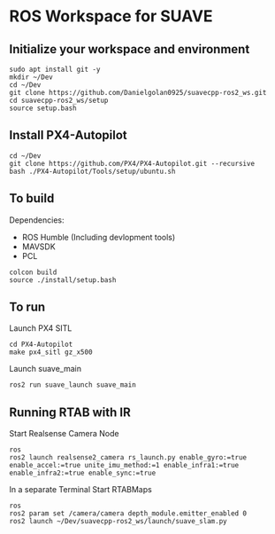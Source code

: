 # ROS Workspace for SUAVE

## Initialize your workspace and environment
```
sudo apt install git -y
mkdir ~/Dev
cd ~/Dev
git clone https://github.com/Danielgolan0925/suavecpp-ros2_ws.git
cd suavecpp-ros2_ws/setup
source setup.bash
```

## Install PX4-Autopilot
```
cd ~/Dev
git clone https://github.com/PX4/PX4-Autopilot.git --recursive
bash ./PX4-Autopilot/Tools/setup/ubuntu.sh
```

## To build
Dependencies:
- ROS Humble (Including devlopment tools)
- MAVSDK
- PCL

```
colcon build
source ./install/setup.bash
```

## To run
Launch PX4 SITL
```
cd PX4-Autopilot
make px4_sitl gz_x500
```
Launch suave_main
```
ros2 run suave_launch suave_main
```

## Running RTAB with IR
Start Realsense Camera Node
```
ros 
ros2 launch realsense2_camera rs_launch.py enable_gyro:=true enable_accel:=true unite_imu_method:=1 enable_infra1:=true enable_infra2:=true enable_sync:=true
```
In a separate Terminal
Start RTABMaps
```
ros
ros2 param set /camera/camera depth_module.emitter_enabled 0
ros2 launch ~/Dev/suavecpp-ros2_ws/launch/suave_slam.py
```
